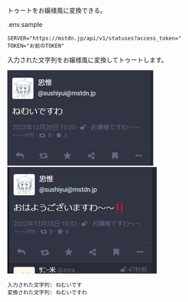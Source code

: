 トゥートをお嬢様風に変換できる。  

.env.sample

```
SERVER="https://mstdn.jp/api/v1/statuses?access_token="
TOKEN="お前のTOKEN"
```

入力された文字列をお嬢様風に変換してトゥートします。

![ojo](ex.jpg)  
![ojo-2](ex-2.jpg)

```bash
入力された文字列: ねむいです
変換された文字列: ねむいですわ
```